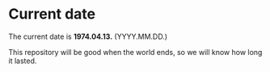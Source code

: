 # Current date

The current date is **1974.04.13.** (YYYY.MM.DD.)

This repository will be good when the world ends, so we will know how long it lasted.
